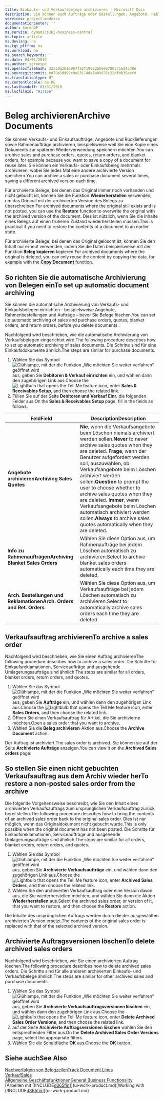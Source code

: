 ```yaml
---
title: Einkaufs- und Verkaufsbelege archivieren | Microsoft Docs
description: Sie können auch Aufträge oder Bestellungen, Angebote, Reklamationen und Rahmenaufträge archivieren, und Sie können den archivierten Beleg verwenden, um den Beleg neu zu erstellen, dass er aus archiviert wurde.
services: project-madeira
documentationcenter: ''
author: SorenGP
ms.service: dynamics365-business-central
ms.topic: article
ms.devlang: na
ms.tgt_pltfrm: na
ms.workload: na
ms.search.keywords: ''
ms.date: 04/01/2019
ms.author: sgroespe
ms.openlocfilehash: 32a50a2b1b967fa2f19022ab6e07865716243d8e
ms.sourcegitcommit: bd78a5d990c9e83174da1409076c22df8b35eafd
ms.translationtype: HT
ms.contentlocale: de-DE
ms.lasthandoff: 03/31/2019
ms.locfileid: "917166"
---
```

# <a name="archive-documents"></a><span data-ttu-id="57d28-103">Beleg archivieren</span><span class="sxs-lookup"><span data-stu-id="57d28-103">Archive Documents</span></span>
<span data-ttu-id="57d28-104">Sie können Verkaufs- und Einkaufsaufträge, Angebote und Rücklieferungen sowie Rahmenaufträge archivieren, beispielsweise weil Sie eine Kopie eines Dokuments zur späteren Wiederverwendung speichern möchten.</span><span class="sxs-lookup"><span data-stu-id="57d28-104">You can archive sales and purchase orders, quotes, return orders, and blanket orders, for example because you want to save a copy of a document for reuse later.</span></span> <span data-ttu-id="57d28-105">Sie können ein Verkaufs- oder Einkaufsbeleg mehrmals archivieren, wobei Sie jedes Mal eine andere archivierte Version speichern.</span><span class="sxs-lookup"><span data-stu-id="57d28-105">You can archive a sales or purchase document several times, saving a different archived version each time.</span></span>

<span data-ttu-id="57d28-106">Für archivierte Belege, bei denen das Original immer noch vorhanden und nicht gebucht ist, können Sie die Funktion **Wiederherstellen** verwenden, um das Original mit der archivierten Version des Belegs zu überschreiben.</span><span class="sxs-lookup"><span data-stu-id="57d28-106">For archived documents where the original still exists and is not posted, you can use the **Restore** function to overwrite the original with the archived version of the document.</span></span> <span data-ttu-id="57d28-107">Dies ist nützlich, wenn Sie die Inhalte eines Belegs auf einen früheren Zustand wiederherstellen müssen.</span><span class="sxs-lookup"><span data-stu-id="57d28-107">This is practical if you need to restore the contents of a document to an earlier state.</span></span>

<span data-ttu-id="57d28-108">Für archivierte Belege, bei denen das Original gelöscht ist, können Sie den Inhalt nur erneut verwenden, indem Sie die Daten beispielsweise mit der Funktion **Beleg kopieren** kopieren.</span><span class="sxs-lookup"><span data-stu-id="57d28-108">For archived documents where the original is deleted, you can only reuse the content by copying the data, for example with the **Copy Document** function.</span></span>   

## <a name="to-set-up-automatic-document-archiving"></a><span data-ttu-id="57d28-109">So richten Sie die automatische Archivierung von Belegen ein</span><span class="sxs-lookup"><span data-stu-id="57d28-109">To set up automatic document archiving</span></span>  
<span data-ttu-id="57d28-110">Sie können die automatische Archivierung von Verkaufs- und Einkaufsbelegen einrichten – beispielsweise Angebote, Rahmenbestellungen und Aufträge – bevor Sie Belege löschen.</span><span class="sxs-lookup"><span data-stu-id="57d28-110">You can set up automatic archiving of sales and purchase orders, quotes, blanket orders, and return orders, before you delete documents.</span></span>

<span data-ttu-id="57d28-111">Nachfolgend wird beschrieben, wie die automatische Archivierung von Verkaufsbelegen eingerichtet wird.</span><span class="sxs-lookup"><span data-stu-id="57d28-111">The following procedure describes how to set up automatic archiving of sales documents.</span></span> <span data-ttu-id="57d28-112">Die Schritte sind für eine Einkaufsdokumente ähnlich.</span><span class="sxs-lookup"><span data-stu-id="57d28-112">The steps are similar for purchase documents.</span></span>
1.  <span data-ttu-id="57d28-113">Wählen Sie das Symbol ![Glühlampe, mit der die Funktion „Wie möchten Sie weiter verfahren“ geöffnet wird](media/ui-search/search_small.png "Wie möchten Sie weiter verfahren?") aus, geben Sie **Debitoren & Verkauf einrichten** ein, und wählen dann den zugehörigen Link aus.</span><span class="sxs-lookup"><span data-stu-id="57d28-113">Choose the ![Lightbulb that opens the Tell Me feature](media/ui-search/search_small.png "Tell me what you want to do") icon, enter **Sales & Receivables Setup**, and then choose the related link.</span></span>
2. <span data-ttu-id="57d28-114">Füllen Sie auf der Seite **Debitoren und Verkauf Einr.** die folgenden Felder aus:</span><span class="sxs-lookup"><span data-stu-id="57d28-114">On the **Sales & Receivables Setup** page, fill in the fields as follows.</span></span>

|<span data-ttu-id="57d28-115">Feld</span><span class="sxs-lookup"><span data-stu-id="57d28-115">Field</span></span>|<span data-ttu-id="57d28-116">Description</span><span class="sxs-lookup"><span data-stu-id="57d28-116">Description</span></span>|
|-----|-----------|
|<span data-ttu-id="57d28-117">**Angebote archivieren**</span><span class="sxs-lookup"><span data-stu-id="57d28-117">**Archiving Sales Quotes**</span></span>|<span data-ttu-id="57d28-118">**Nie**, wenn die Verkaufsangebote beim Löschen niemals archiviert werden sollen.</span><span class="sxs-lookup"><span data-stu-id="57d28-118">**Never** to never archive sales quotes when they are deleted.</span></span> <span data-ttu-id="57d28-119">**Frage**, wenn der Benutzer aufgefordert werden soll, auszuwählen, ob Verkaufsangebote beim Löschen archiviert werden sollen.</span><span class="sxs-lookup"><span data-stu-id="57d28-119">**Question** to prompt the user to choose whether to archive sales quotes when they are deleted.</span></span> <span data-ttu-id="57d28-120">**Immer**, wenn Verkaufsangebote beim Löschen automatisch archiviert werden sollen.</span><span class="sxs-lookup"><span data-stu-id="57d28-120">**Always** to archive sales quotes automatically when they are deleted.</span></span>|
|<span data-ttu-id="57d28-121">**Info zu Rahmenaufträgen**</span><span class="sxs-lookup"><span data-stu-id="57d28-121">**Archiving Blanket Sales Orders**</span></span>|<span data-ttu-id="57d28-122">Wählen Sie diese Option aus, um Rahmenaufträge bei jedem Löschen automatisch zu archivieren.</span><span class="sxs-lookup"><span data-stu-id="57d28-122">Select to archive blanket sales orders automatically each time they are deleted.</span></span>|
|<span data-ttu-id="57d28-123">**Arch. Bestellungen und Reklamationen**</span><span class="sxs-lookup"><span data-stu-id="57d28-123">**Arch. Orders and Ret. Orders**</span></span>|<span data-ttu-id="57d28-124">Wählen Sie diese Option aus, um Verkaufsaufträge bei jedem Löschen automatisch zu archivieren.</span><span class="sxs-lookup"><span data-stu-id="57d28-124">Select to automatically archive sales orders each time they are deleted.</span></span>|

## <a name="to-archive-a-sales-order"></a><span data-ttu-id="57d28-125">Verkaufsauftrag archivieren</span><span class="sxs-lookup"><span data-stu-id="57d28-125">To archive a sales order</span></span>
<span data-ttu-id="57d28-126">Nachfolgend wird beschrieben, wie Sie einen Auftrag archivieren</span><span class="sxs-lookup"><span data-stu-id="57d28-126">The following procedure describes how to archive a sales order.</span></span> <span data-ttu-id="57d28-127">Die Schritte für Einkaufsreklamationen, Serviceaufträge und ausgehende Umlagerungsaufträge sind ähnlich.</span><span class="sxs-lookup"><span data-stu-id="57d28-127">The steps are similar for all orders, blanket orders, return orders, and quotes.</span></span>

1.  <span data-ttu-id="57d28-128">Wählen Sie das Symbol ![Glühlampe, mit der die Funktion „Wie möchten Sie weiter verfahren“ geöffnet wird](media/ui-search/search_small.png "Wie möchten Sie weiter verfahren?") aus, geben Sie **Aufträge** ein, und wählen dann den zugehörigen Link aus.</span><span class="sxs-lookup"><span data-stu-id="57d28-128">Choose the ![Lightbulb that opens the Tell Me feature](media/ui-search/search_small.png "Tell me what you want to do") icon, enter **Sales Orders**, and then choose the related link.</span></span>  
2.  <span data-ttu-id="57d28-129">Öffnen Sie einen Verkaufsauftrag für Artikel, die Sie archivierne möchten.</span><span class="sxs-lookup"><span data-stu-id="57d28-129">Open a sales order that you want to archive.</span></span>  
3.  <span data-ttu-id="57d28-130">Wählen Sie die **Beleg archivieren**-Aktion aus.</span><span class="sxs-lookup"><span data-stu-id="57d28-130">Choose the **Archive Document** action.</span></span>

<span data-ttu-id="57d28-131">Der Auftrag ist archiviert.</span><span class="sxs-lookup"><span data-stu-id="57d28-131">The sales order is archived.</span></span> <span data-ttu-id="57d28-132">Sie können sie auf der Seite **Archivierte Aufträge** anzeigen.</span><span class="sxs-lookup"><span data-stu-id="57d28-132">You can view it on the **Archived Sales orders** page.</span></span>

## <a name="to-restore-a-non-posted-sales-order-from-the-archive"></a><span data-ttu-id="57d28-133">So stellen Sie einen nicht gebuchten Verkaufsauftrag aus dem Archiv wieder her</span><span class="sxs-lookup"><span data-stu-id="57d28-133">To restore a non-posted sales order from the archive</span></span>
<span data-ttu-id="57d28-134">Die folgende Vorgehensweise beschreibt, wie Sie den Inhalt eines archivierten Verkaufsauftrags zum ursprünglichen Verkaufsauftrag zurück bereitstellen.</span><span class="sxs-lookup"><span data-stu-id="57d28-134">The following procedure describes how to bring the contents of an archived sales order back to the original sales order.</span></span> <span data-ttu-id="57d28-135">Dies ist nur möglich, wenn das Originaldokument nicht gebucht wurde.</span><span class="sxs-lookup"><span data-stu-id="57d28-135">This is only possible when the original document has not been posted.</span></span> <span data-ttu-id="57d28-136">Die Schritte für Einkaufsreklamationen, Serviceaufträge und ausgehende Umlagerungsaufträge sind ähnlich.</span><span class="sxs-lookup"><span data-stu-id="57d28-136">The steps are similar for all orders, blanket orders, return orders, and quotes.</span></span>

1. <span data-ttu-id="57d28-137">Wählen Sie das Symbol ![Glühlampe, mit der die Funktion „Wie möchten Sie weiter verfahren“ geöffnet wird](media/ui-search/search_small.png "Wie möchten Sie weiter verfahren?") aus, geben Sie **Archivierte Verkaufsaufträge** ein, und wählen dann den zugehörigen Link aus.</span><span class="sxs-lookup"><span data-stu-id="57d28-137">Choose the ![Lightbulb that opens the Tell Me feature](media/ui-search/search_small.png "Tell me what you want to do") icon, enter **Archived Sales Orders**, and then choose the related link.</span></span>
2. <span data-ttu-id="57d28-138">Wählen Sie den archivierten Verkaufsauftrag oder eine Version davon aus, die Sie wiederherstellen möchten, und wählen Sie dann die Aktion **Wiederherstellen** aus.</span><span class="sxs-lookup"><span data-stu-id="57d28-138">Select the archived sales order, or version of it, that you want to restore, and then choose the **Restore** action.</span></span>  

<span data-ttu-id="57d28-139">Die Inhalte des ursprünglichen Auftrags werden durch die der ausgewählten archivierten Version ersetzt.</span><span class="sxs-lookup"><span data-stu-id="57d28-139">The contents of the original sales order is replaced with that of the selected archived version.</span></span>

## <a name="to-delete-archived-sales-orders"></a><span data-ttu-id="57d28-140">Archivierte Auftragsversionen löschen</span><span class="sxs-lookup"><span data-stu-id="57d28-140">To delete archived sales orders</span></span>
<span data-ttu-id="57d28-141">Nachfolgend wird beschrieben, wie Sie einen archivierten Auftrag löschen.</span><span class="sxs-lookup"><span data-stu-id="57d28-141">The following procedure describes how to delete archived sales orders.</span></span> <span data-ttu-id="57d28-142">Die Schritte sind für alle anderen archivierten Einkaufs- und Verkaufsbelege ähnlich.</span><span class="sxs-lookup"><span data-stu-id="57d28-142">The steps are similar for other archived sales and purchase documents.</span></span>

1.  <span data-ttu-id="57d28-143">Wählen Sie das Symbol ![Glühlampe, mit der die Funktion „Wie möchten Sie weiter verfahren“ geöffnet wird](media/ui-search/search_small.png "Wie möchten Sie weiter verfahren?") aus, geben Sie **Archivierte Verkaufsauftragsversionen löschen** ein, und wählen dann den zugehörigen Link aus.</span><span class="sxs-lookup"><span data-stu-id="57d28-143">Choose the ![Lightbulb that opens the Tell Me feature](media/ui-search/search_small.png "Tell me what you want to do") icon, enter **Delete Archived Sales Order Versions**, and then choose the related link.</span></span>  
2.  <span data-ttu-id="57d28-144">auf der Seite **Archivierte Auftragsversionen löschen** wählen Sie den entsprechenden Filter aus.</span><span class="sxs-lookup"><span data-stu-id="57d28-144">On the **Delete Archived Sales Order Versions** page, select the appropriate filters.</span></span>  
3.  <span data-ttu-id="57d28-145">Wählen Sie die Schaltfläche **OK** aus.</span><span class="sxs-lookup"><span data-stu-id="57d28-145">Choose the **OK** button.</span></span>

## <a name="see-also"></a><span data-ttu-id="57d28-146">Siehe auch</span><span class="sxs-lookup"><span data-stu-id="57d28-146">See Also</span></span>
[<span data-ttu-id="57d28-147">Nachverfolgen von Belegzeilen</span><span class="sxs-lookup"><span data-stu-id="57d28-147">Track Document Lines</span></span>](across-how-to-track-document-lines.md)  
[<span data-ttu-id="57d28-148">Verkauf</span><span class="sxs-lookup"><span data-stu-id="57d28-148">Sales</span></span>](sales-manage-sales.md)  
[<span data-ttu-id="57d28-149">Allgemeine Geschäftsfunktionen</span><span class="sxs-lookup"><span data-stu-id="57d28-149">General Business Functionality</span></span>](ui-across-business-areas.md)  
<span data-ttu-id="57d28-150">[Arbeiten mit [!INCLUDE[d365fin](includes/d365fin_md.md)]](ui-work-product.md)</span><span class="sxs-lookup"><span data-stu-id="57d28-150">[Working with [!INCLUDE[d365fin](includes/d365fin_md.md)]](ui-work-product.md)</span></span>
